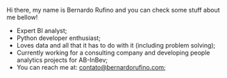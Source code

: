 Hi there, my name is Bernardo Rufino and you can check some stuff about me bellow!

- Expert BI analyst;
- Python developer enthusiast;
- Loves data and all that it has to do with it (including problem solving);
- Currently working for a consulting company and developing people analytics projects for AB-InBev;
- You can reach me at: contato@bernardorufino.com;

<!---
bernardo-rufino-dev/bernardo-rufino-dev is a ✨ special ✨ repository because its `README.md` (this file) appears on your GitHub profile.
You can click the Preview link to take a look at your changes.
--->
